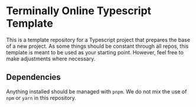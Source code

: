 # Terminally Online Typescript Template

This is a template repository for a Typescript project that prepares the base of a new project. As some things should be constant through all repos, this template is meant to be used as your starting point. However, feel free to make adjustments where necessary.

## Dependencies

Anything installed should be managed with `pnpm`. We do not mix the use of `npm` or `yarn` in this repository.
